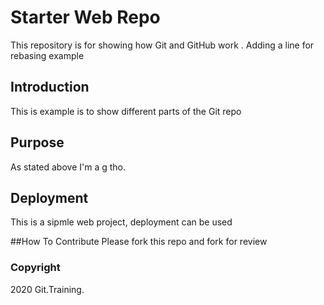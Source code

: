 # Starter Web Repo

This repository is for showing how Git and GitHub work
. Adding a line for rebasing example

## Introduction

This is example is to show different parts of the Git repo

## Purpose

As stated above I'm a g tho.



## Deployment

This is a sipmle web project, deployment can be used

##How To Contribute
Please fork this repo and fork for review

### Copyright

2020 Git.Training.